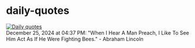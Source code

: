# daily-quotes
[![Daily quotes](https://github.com/ceepu8/daily-quotes/actions/workflows/daily-quote.yml/badge.svg)](https://github.com/ceepu8/daily-quotes/actions/workflows/daily-quote.yml)<br/>
December 25, 2024 at 04:37 PM: "When I Hear A Man Preach, I Like To See Him Act As If He Were Fighting Bees." - Abraham Lincoln
